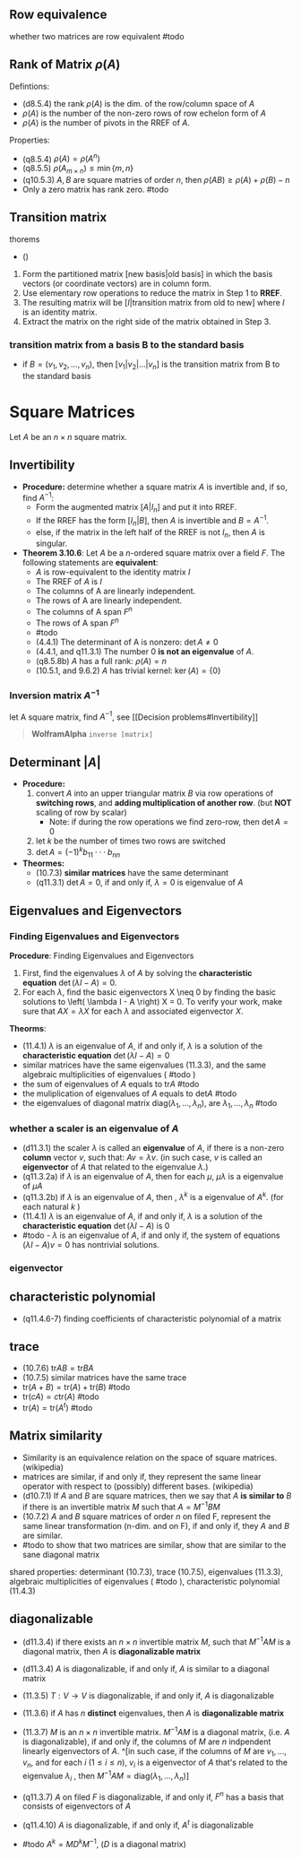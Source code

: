 ## Row equivalence

whether two matrices are row equivalent #todo 

## Rank of Matrix $\rho{(A)}$

Defintions:
- (d8.5.4) the rank $\rho{(A)}$ is the dim. of the row/column space of $A$
- $\rho(A)$ is the number of the non-zero rows of row echelon form of $A$
- $\rho(A)$ is the number of pivots in the RREF of $A$. 

Properties:
- (q8.5.4) $\rho{(A)}=\rho{(A^n)}$
- (q8.5.5) $\rho{(A_{m \times n})}\leq\min{\{ m,n \}}$
- (q10.5.3) $A,B$ are square matries of order $n$, then $\rho{(AB)}\geq \rho(A)+\rho(B)-n$
- Only a zero matrix has rank zero. #todo 

## Transition matrix

thorems 
- ()

1. Form the partitioned matrix $[\text{new basis} | \text {old basis}]$ in which the basis vectors (or coordinate vectors) are in column form. 
2. Use elementary row operations to reduce the matrix in Step 1 to **RREF**.
3. The resulting matrix will be $[{I} | \text{transition matrix from old to new}]$ where $I$ is an identity matrix.
4. Extract the matrix on the right side of the matrix obtained in Step 3. 

### transition matrix from a basis B to the standard basis

- if $B=(v_{1}, v_{2},\dots,v_{n})$, then $[v_{1}|v_{2}|\dots|v_{n}]$ is the transition matrix from B to the standard basis

# Square Matrices

Let $A$ be an $n \times n$ square matrix.

## Invertibility 

- **Procedure:** determine whether a square matrix $A$ is invertible and, if so, find $A^{−1}$: 
	- Form the augmented matrix $[A | I_{n}]$ and put it into RREF. 
	- If the RREF has the form $[I_{n} | B]$, then $A$ is invertible and $B=A^{−1}$. 
	- else, if the matrix in the left half of the RREF is not $I_{n}$, then $A$ is singular. 
- **Theorem 3.10.6**: Let $A$ be a $n$-ordered square matrix over a field $F$. The following statements are **equivalent**:
	- $A$ is row-equivalent to the identity matrix $I$
	- The RREF of $A$ is $I$
	- The columns of A are linearly independent.
	- The rows of A are linearly independent.
	- The columns of A span $F^n$
	- The rows of A span $F^n$
	- #todo 
	- (4.4.1) The determinant of A is nonzero: $\det{A}\neq0$
	- (4.4.1, and q11.3.1) The number $0$ **is not an eigenvalue** of $A$. 
	- (q8.5.8b) $A$ has a full rank: $\rho(A)=n$
	- (10.5.1, and 9.6.2) $A$ has trivial kernel: $\ker(A)=\{ 0 \}$

### Inversion matrix $A^{-1}$

let A square matrix, find $A^{-1}$, see [[Decision problems#Invertibility]]

> **WolframAlpha** `inverse [matrix]`

## Determinant $|A|$

- **Procedure:** 
	1. convert $A$ into an upper triangular matrix $B$ via row operations of **switching rows**, and **adding multiplication of another row**. (but **NOT** scaling of row by scalar)
		- Note: if during the row operations we find zero-row, then $\det A=0$
	2. let $k$ be the number of times two rows are switched
	3. $\det{A}=(−1)^kb_{11} · · · b_{nn}$
- **Theormes:**
	- (10.7.3) **similar matrices** have the same determinant
	- (q11.3.1) $\det{A}=0$, if and only if, $\lambda=0$ is eigenvalue of $A$

## Eigenvalues and Eigenvectors

### Finding Eigenvalues and Eigenvectors

**Procedure**: Finding Eigenvalues and Eigenvectors

1. First, find the eigenvalues $\lambda$ of $A$ by solving the **characteristic equation** $\det \left( \lambda I -A \right) = 0$.
2. For each $\lambda$, find the basic eigenvectors X \neq 0 by finding the basic solutions to \left( \lambda I - A \right) X = 0.
To verify your work, make sure that $AX=\lambda X$ for each $\lambda$ and associated eigenvector $X$.

**Theorms**:
- (11.4.1) $\lambda$ is an eigenvalue of $A$, if and only if, $\lambda$ is a solution of the **characteristic equation** $\det(\lambda I-A)=0$
- similar matrices have the same eigenvalues (11.3.3), and the same algebraic multiplicities of eigenvalues ( #todo  )
- the sum of eigenvalues of $A$ equals to $\text{tr}A$ #todo 
- the muliplication of eigenvalues of $A$ equals to $\text{det}A$ #todo  
- the eigenvalues of diagonal matrix $\text{diag}{(\lambda_{1},\dots,\lambda_{{n}})}$, are $\lambda_{1},\dots,\lambda_{{n}}$   #todo 

### whether a scaler is an eigenvalue of $A$

- (d11.3.1) the scaler $\lambda$ is called an **eigenvalue** of $A$, if there is a non-zero **column** vector $v$, such that: $Av=\lambda{v}$. (in such case, $v$ is called an **eigenvector** of $A$ that related to the eigenvalue $\lambda$.) 
- (q11.3.2a) if $\lambda$ is an eigenvalue of $A$, then for each $\mu$, $\mu\lambda$ is a eigenvalue of $\mu A$
- (q11.3.2b) if $\lambda$ is an eigenvalue of $A$, then , $\lambda^k$ is a eigenvalue of $A^k$. (for each natural $k$ )
- (11.4.1) $\lambda$ is an eigenvalue of $A$, if and only if, $\lambda$ is a solution of the **characteristic equation** $\det(\lambda I-A)$ is $0$
-  #todo - $\lambda$ is an eigenvalue of $A$, if and only if, the system of equations $(\lambda I-A)v=0$ has nontrivial solutions.

### eigenvector


## characteristic polynomial 

- (q11.4.6-7) finding coefficients of characteristic polynomial of a matrix

## trace 

- (10.7.6) $\text{tr}AB=\text{tr}BA$
- (10.7.5) similar matrices have the same trace
- $\text{tr}(A+B)=\text{tr}(A)+\text{tr}(B)$ #todo 
- $\text{tr}(cA)=c\text{tr}(A)$ #todo 
- $\text{tr}(A)=\text{tr}(A^t)$ #todo 

## Matrix similarity

- Similarity is an equivalence relation on the space of square matrices. (wikipedia)
- matrices are similar, if and only if, they represent the same linear operator with respect to (possibly) different bases. (wikipedia)
- (d10.7.1) If $A$ and $B$ are square matrices, then we say that $A$ **is similar to** $B$ if there is an invertible matrix $M$ such that $A=M^{-1}BM$ 
- (10.7.2) $A$ and $B$ square matrices of order $n$ on filed F, represent the same linear transformation (n-dim. and on F), if and only if, they $A$ and $B$ are similar.
- #todo to show that two matrices are similar, show that are similar to the sane diagonal matrix

shared properties: determinant (10.7.3), trace (10.7.5), eigenvalues (11.3.3), algebraic multiplicities of eigenvalues ( #todo  ),  characteristic polynomial (11.4.3)

## diagonalizable

- (d11.3.4) if there exists an $n \times n$ invertible matrix $M$, such that $M^{-1}AM$ is a diagonal matrix, then $A$ is **diagonalizable matrix**
- (d11.3.4) $A$ is diagonalizable, if and only if, $A$ is similar to a diagonal matrix
- (11.3.5) $T:V\to V$ is diagonalizable, if and only if, $A$ is diagonalizable
- (11.3.6) if $A$ has $n$ **distinct** eigenvalues, then $A$ is **diagonalizable matrix**
- (11.3.7) $M$ is an $n \times n$ invertible matrix.  $M^{-1}AM$ is a diagonal matrix, (i.e. $A$ is diagonalizable), if and only if, the columns of $M$ are $n$ indpendent linearly eigenvectors of $A$. ^[in such case,  if the columns of $M$ are $v_{1},\dots,v_{n}$, and for each $i$ ($1\leq i\leq n$), $v_i$ is a eigenvector of $A$ that's related to the eigenvalue $\lambda_{i}$ , then $M^{-1}AM=\text{diag}{(\lambda_{1},\dots,\lambda_{{n}})}$]
- (q11.3.7) $A$ on filed $F$ is diagonalizable, if and only if, $F^n$ has a basis that consists of eigenvectors of $A$ 
- (q11.4.10) $A$ is diagonalizable, if and only if, $A^t$ is diagonalizable

- #todo $A^k=M{D}^{k}M^{-1}$, ($D$ is a diagonal matrix)
